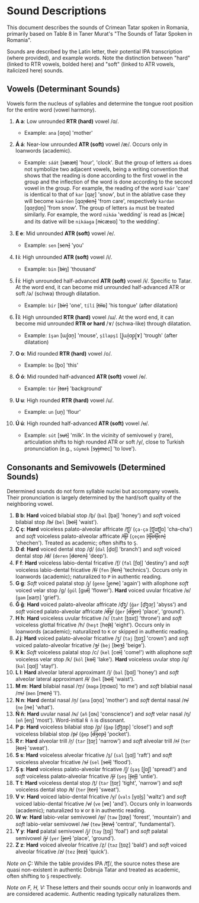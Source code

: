 # Sound Descriptions

This document describes the sounds of Crimean Tatar spoken in Romania, primarily based on Table 8 in Taner Murat's "The Sounds of Tatar Spoken in Romania".

Sounds are described by the Latin letter, their potential IPA transcription (where provided), and example words. Note the distinction between "hard" (linked to RTR vowels, bolded here) and "soft" (linked to ATR vowels, italicized here) sounds.

## Vowels (Determinant Sounds)

Vowels form the nucleus of syllables and determine the tongue root position for the entire word (vowel harmony).

1.  **A a**: Low unrounded **RTR (hard)** vowel /ɑ/.
    *   Example: `ana` [ɑṉɑ] 'mother'

2.  **Á á**: Near-low unrounded **ATR (soft)** vowel /æ/. Occurs only in loanwords (academic).
    *   Example: `sáát`  [s̶ææt̶] 'hour', 'clock'. But the group of letters `aá` does not symbolize two adjacent vowels, being a writing convention that shows that the reading is done according to the first vowel in the group and the inflection of the word is done according to the second vowel in the group. For example, the reading of the word `kaár` 'care' is identical to that of `kar` [qaṟ] 'snow', but in the ablative case they will become `kaárden` [qɑṟd̶en̶] 'from care', respectively `kardan` [qɑṟḏɑṉ] 'from snow'. The group of letters `áa` must be treated similarly. For example, the word `nikáa` 'wedding' is read as [n̶icæ] and its dative will be `nikáaga` [n̶icæʁɑ] 'to the wedding'.

3.  **E e**: Mid unrounded **ATR (soft)** vowel /e/.
    *   Example: `sen` [s̶en̶] 'you'

4.  **I i**: High unrounded **ATR (soft)** vowel /i/.
    *   Example: `bin` [b̶iŋ] 'thousand'

5.  **Í í**: High unrounded half-advanced **ATR (soft)** vowel /ɨ/. Specific to Tatar. At the word end, it can become mid unrounded half-advanced ATR or soft /ə/ (schwa) through dilatation.
    *   Example: `bír` [b̶ɨr̶] 'one', `tílí` [t̶ɨl̶ə] 'his tongue' (after dilatation)

6.  **Î î**: High unrounded **RTR (hard)** vowel /ɯ/. At the word end, it can become mid unrounded **RTR or hard** /ɤ/ (schwa-like) through dilatation.
    *   Example: `îşan` [ɯʃ̱ɑṉ] 'mouse', `şîlapşî` [ʃ̱ɯḻɑp̱ʃ̱ɤ] 'trough' (after dilatation)

7.  **O o**: Mid rounded **RTR (hard)** vowel /o/.
    *   Example: `bo` [ḇo] 'this'

8.  **Ó ó**: Mid rounded half-advanced **ATR (soft)** vowel /ɵ/.
    *   Example: `tór` [t̶ɵr̶] 'background'

9.  **U u**: High rounded **RTR (hard)** vowel /u/.
    *   Example: `un` [uṉ] 'flour'

10. **Ú ú**: High rounded half-advanced **ATR (soft)** vowel /ʉ/.
    *   Example: `sút` [s̶ʉt̶] 'milk'. In the vicinity of semivowel y (rare), articulation shifts to high rounded ATR or soft /y/, close to Turkish pronunciation (e.g., `súymek` [s̶yj̶m̶ec] 'to love').

## Consonants and Semivowels (Determined Sounds)

Determined sounds do not form syllable nuclei but accompany vowels. Their pronunciation is largely determined by the hard/soft quality of the neighboring vowel.

1.  **B b**: **Hard** voiced bilabial stop /ḇ/ (`bal` [ḇaḻ] 'honey') and *soft* voiced bilabial stop /b̶/ (`bel` [b̶el̶] 'waist').
2.  **Ç ç**: **Hard** voiceless palato-alveolar affricate /ṯ͡ʃ̱/ (`ça-ça` [ṯ͡ʃ̱ɑṯ͡ʃ̱ɑ] 'cha-cha') and *soft* voiceless palato-alveolar affricate /t̶͡ʃ̶/ (`çeçen` [t̶͡ʃ̶et̶͡ʃ̶en̶] 'chechen'). Treated as academic; often shifts to `Ş`.
3.  **D d**: **Hard** voiced dental stop /ḏ/ (`dal` [ḏɑḻ] 'branch') and *soft* voiced dental stop /d̶/ (`deren` [d̶er̶en̶] 'deep').
4.  **F f**: **Hard** voiceless labio-dental fricative /f̱/ (`fal` [f̱ɑḻ] 'destiny') and *soft* voiceless labio-dental fricative /f̶/ (`fen` [f̶en̶] 'technics'). Occurs only in loanwords (academic); naturalized to `P` in authentic reading.
5.  **G g**: *Soft* voiced palatal stop /ɟ̱/ (`gene` [ɟ̱en̶e] 'again') with allophone *soft* voiced velar stop /g/ (`gúl` [gu̶l̶] 'flower'). **Hard** voiced uvular fricative /ʁ/ (`gam` [ʁam̱] 'grief').
6.  **Ğ ğ**: **Hard** voiced palato-alveolar affricate /ḏ͡ʒ̱/ (`ğar` [ḏ͡ʒ̱ɑṟ] 'abyss') and *soft* voiced palato-alveolar affricate /d̶͡ʒ̶/ (`ğer` [d̶͡ʒ̶er̶] 'place', 'ground'). 
7.  **H h**: **Hard** voiceless uvular fricative /x/ (`taht` [ṯɑxṯ] 'throne') and *soft* voiceless glottal fricative /h/ (`heşt` [heʃ̶t̶] 'eight'). Occurs only in loanwords (academic); naturalized to `K` or skipped in authentic reading.
8.  **J j**: **Hard** voiced palato-alveolar fricative /ʒ̱/ (`taj` [ṯɑʒ̱] 'crown') and *soft* voiced palato-alveolar fricative /ʒ̶/ (`bej` [b̶eʒ̶] 'beige').
9.  **K k**: *Soft* voiceless palatal stop /c/ (`kel` [cel̶] 'come!') with allophone *soft* voiceless velar stop /k/ (`kól` [kɵl̶] 'lake'). **Hard** voiceless uvular stop /q/ (`kal` [qɑḻ] 'stay!').
10. **L l**: **Hard** alveolar lateral approximant /ḻ/ (`bal` [ḇɑḻ] 'honey') and *soft* alveolar lateral approximant /l̶/ (`bel` [b̶el̶] 'waist').
11. **M m**: **Hard** bilabial nasal /m̱/ (`maga` [m̱ɑʁɑ] 'to me') and *soft* bilabial nasal /m̶/ (`men` [m̶en̶] 'I').
12. **N n**: **Hard** dental nasal /ṉ/ (`ana` [ɑṉɑ] 'mother') and *soft* dental nasal /n̶/ (`ne` [n̶e] 'what').
13. **Ñ ñ**: **Hard** uvular nasal /ɴ/ (`añ` [ɑɴ] 'conscience') and *soft* velar nasal /ŋ/ (`eñ` [eŋ] 'most'). Word-initial `Ñ ñ` is dissonant.
14. **P p**: **Hard** voiceless bilabial stop /p̱/ (`ğap` [ḏ͡ʒ̱ɑp̱] 'close!') and *soft* voiceless bilabial stop /p̶/ (`ğep` [d̶͡ʒ̶ep̶] 'pocket').
15. **R r**: **Hard** alveolar trill /ṟ/ (`tar` [ṯɑṟ] 'narrow') and *soft* alveolar trill /r̶/ (`ter` [t̶er̶] 'sweat').
16. **S s**: **Hard** voiceless alveolar fricative /s̱/ (`sal` [s̱ɑḻ] 'raft') and *soft* voiceless alveolar fricative /s̶/ (`sel` [s̶el̶] 'flood').
17. **Ş ş**: **Hard** voiceless palato-alveolar fricative /ʃ̱/ (`şaş` [ʃ̱ɑʃ̱] 'spread!') and *soft* voiceless palato-alveolar fricative /ʃ̶/ (`şeş` [ʃ̶eʃ̶] 'untie').
18. **T t**: **Hard** voiceless dental stop /ṯ/ (`tar` [ṯɑṟ] 'tight', 'narrow') and *soft* voiceless dental stop /t̶/ (`ter` [t̶er̶] 'sweat').
19. **V v**: **Hard** voiced labio-dental fricative /v̱/ (`vals` [v̱ɑḻs̱] 'waltz') and *soft* voiced labio-dental fricative /v̶/ (`ve` [v̶e] 'and'). Occurs only in loanwords (academic); naturalized to `W` or `B` in authentic reading.
20. **W w**: **Hard** labio-velar semivowel /w̱/ (`taw` [ṯɑw̱] 'forest', 'mountain') and *soft* labio-velar semivowel /w̶/ (`tew` [t̶ew̶] 'central', 'fundamental').
21. **Y y**: **Hard** palatal semivowel /j̠/ (`tay` [ṯɑj̠] 'foal') and *soft* palatal semivowel /j̶/ (`yer` [j̶er̶] 'place', 'ground').
22. **Z z**: **Hard** voiced alveolar fricative /ẕ/ (`taz` [ṯɑẕ] 'bald') and *soft* voiced alveolar fricative /z̶/ (`tez` [t̶ez̶] 'quick').

*Note on Ç:* While the table provides IPA /t͡ʃ/, the source notes these are quasi non-existent in authentic Dobruja Tatar and treated as academic, often shifting to `Ş` respectively.

*Note on F, H, V:* These letters and their sounds occur only in loanwords and are considered academic. Authentic reading typically naturalizes them.
